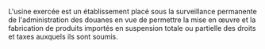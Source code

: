 L'usine exercée est un établissement placé sous la
surveillance permanente de l'administration des douanes en vue de
permettre la mise en œuvre et la fabrication de produits importés en
suspension totale ou partielle des droits et taxes auxquels ils sont
soumis.